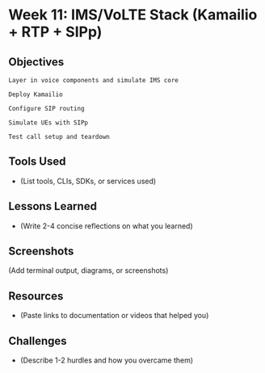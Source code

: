 # Week 11: IMS/VoLTE Stack (Kamailio + RTP + SIPp)

## Objectives
    Layer in voice components and simulate IMS core

    Deploy Kamailio

    Configure SIP routing

    Simulate UEs with SIPp

    Test call setup and teardown

## Tools Used
- (List tools, CLIs, SDKs, or services used)

## Lessons Learned
- (Write 2-4 concise reflections on what you learned)

## Screenshots
(Add terminal output, diagrams, or screenshots)

## Resources
- (Paste links to documentation or videos that helped you)

## Challenges
- (Describe 1-2 hurdles and how you overcame them)
